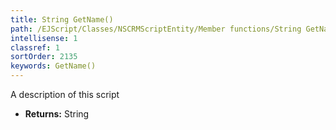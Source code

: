 ```yaml
---
title: String GetName()
path: /EJScript/Classes/NSCRMScriptEntity/Member functions/String GetName()
intellisense: 1
classref: 1
sortOrder: 2135
keywords: GetName()
---
```



A description of this script



* **Returns:** String


